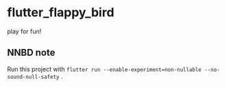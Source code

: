 # flutter_flappy_bird
 play for fun!

## NNBD note

Run this project with `flutter run --enable-experiment=non-nullable --no-sound-null-safety` .